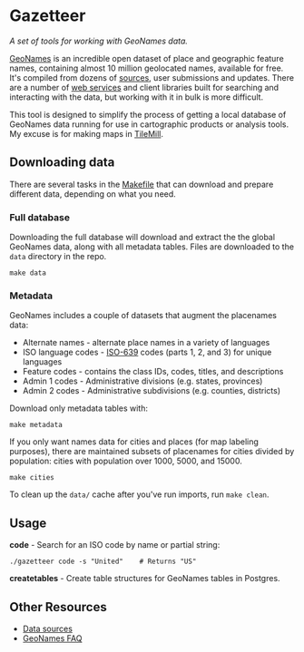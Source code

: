 # Gazetteer
_A set of tools for working with GeoNames data._

[GeoNames](http://www.geonames.org/) is an incredible open dataset of place and geographic feature names, containing almost 10 million geolocated names, available for free. It's compiled from dozens of [sources](http://www.geonames.org/data-sources.html), user submissions and updates. There are a number of [web services](http://www.geonames.org/export/ws-overview.html) and client libraries built for searching and interacting with the data, but working with it in bulk is more difficult.

This tool is designed to simplify the process of getting a local database of GeoNames data running for use in cartographic products or analysis tools. My excuse is for making maps in [TileMill](http://mapbox.com/tilemill).

## Downloading data

There are several tasks in the [Makefile](http://bost.ocks.org/mike/make/) that can download and prepare different data, depending on what you need.

### Full database

Downloading the full database will download and extract the the global GeoNames data, along with all metadata tables. Files are downloaded to the `data` directory in the repo.

```shell
make data
```

### Metadata

GeoNames includes a couple of datasets that augment the placenames data:

* Alternate names - alternate place names in a variety of languages
* ISO language codes - [ISO-639](http://en.wikipedia.org/wiki/ISO_639) codes (parts 1, 2, and 3) for unique languages
* Feature codes - contains the class IDs, codes, titles, and descriptions
* Admin 1 codes - Administrative divisions (e.g. states, provinces)
* Admin 2 codes - Administrative subdivisions (e.g. counties, districts)

Download only metadata tables with:

```shell
make metadata
```

If you only want names data for cities and places (for map labeling purposes), there are maintained subsets of placenames for cities divided by population: cities with population over 1000, 5000, and 15000.

```shell
make cities
```

To clean up the `data/` cache after you've run imports, run `make clean`.

## Usage

**code** - Search for an ISO code by name or partial string:

```shell
./gazetteer code -s "United"    # Returns "US"
```

**createtables** - Create table structures for GeoNames tables in Postgres.

## Other Resources

* [Data sources](http://www.geonames.org/data-sources.html)
* [GeoNames FAQ](http://forum.geonames.org/gforum/forums/show/6.page)
